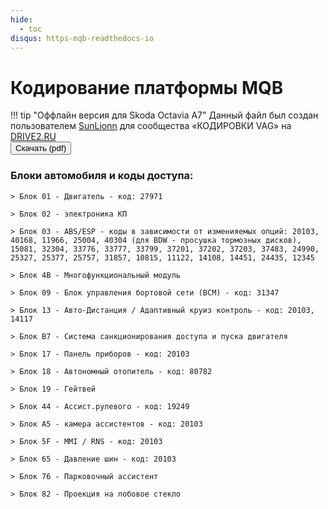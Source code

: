 ```yaml
---
hide:
  - toc
disqus: https-mqb-readthedocs-io
---
```


<style>
  .md-content__button {
    display: none;
  }
</style>

# Кодирование платформы MQB

!!! tip "Оффлайн версия для Skoda Octavia A7"
    Данный файл был создан пользователем [SunLionn](https://www.drive2.ru/users/sunlionn) для сообщества «КОДИРОВКИ VAG» на [DRIVE2.RU](https://www.drive2.ru/communities/3868/)    
    <button class="pure-material-button-contained" type="button" id="generate" onclick="window.location.href = '../MQB - Skoda Octavia A7 - v1.118.8.pdf';">Скачать (pdf)</button>
       

### Блоки автомобиля и коды доступа:

    > Блок 01 - Двигатель - код: 27971

    > Блок 02 - электроника КП  

    > Блок 03 - ABS/ESP - коды в зависимости от изменияемых опций: 20103, 40168, 11966, 25004, 40304 (для BDW - просушка тормозных дисков), 15081, 32304, 33776, 33777, 33799, 37201, 37202, 37203, 37483, 24990, 25327, 25377, 25757, 31857, 10815, 11122, 14108, 14451, 24435, 12345

    > Блок 4B - Многофункциональный модуль

    > Блок 09 - Блок управления бортовой сети (BCM) - код: 31347  

    > Блок 13 - Авто-Дистанция / Адаптивный круиз контроль - код: 20103, 14117  
    
    > Блок B7 - Система санкционирования доступа и пуска двигателя

    > Блок 17 - Панель приборов - код: 20103  

    > Блок 18 - Автономный отопитель - код: 80782  

    > Блок 19 - Гейтвей  

    > Блок 44 - Ассист.рулевого - код: 19249  

    > Блок A5 - камера ассистентов - код: 20103  

    > Блок 5F - MMI / RNS - код: 20103  

    > Блок 65 - Давление шин - код: 20103  

    > Блок 76 - Парковочный ассистент

    > Блок 82 - Проекция на лобовое стекло

